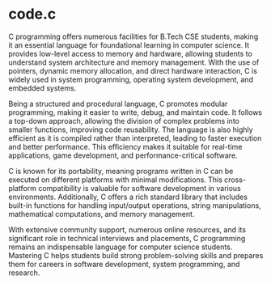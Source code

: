 # code.c
C programming offers numerous facilities for B.Tech CSE students, making it an essential language for foundational learning in computer science. It provides low-level access to memory and hardware, allowing students to understand system architecture and memory management. With the use of pointers, dynamic memory allocation, and direct hardware interaction, C is widely used in system programming, operating system development, and embedded systems.

Being a structured and procedural language, C promotes modular programming, making it easier to write, debug, and maintain code. It follows a top-down approach, allowing the division of complex problems into smaller functions, improving code reusability. The language is also highly efficient as it is compiled rather than interpreted, leading to faster execution and better performance. This efficiency makes it suitable for real-time applications, game development, and performance-critical software.

C is known for its portability, meaning programs written in C can be executed on different platforms with minimal modifications. This cross-platform compatibility is valuable for software development in various environments. Additionally, C offers a rich standard library that includes built-in functions for handling input/output operations, string manipulations, mathematical computations, and memory management.

With extensive community support, numerous online resources, and its significant role in technical interviews and placements, C programming remains an indispensable language for computer science students. Mastering C helps students build strong problem-solving skills and prepares them for careers in software development, system programming, and research.
